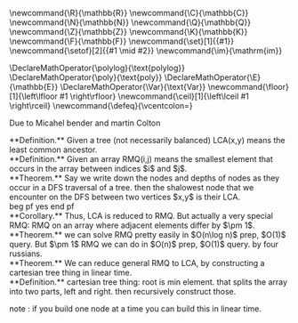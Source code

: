 \newcommand{\R}{\mathbb{R}}
\newcommand{\C}{\mathbb{C}}
\newcommand{\N}{\mathbb{N}}
\newcommand{\Q}{\mathbb{Q}}
\newcommand{\Z}{\mathbb{Z}}
\newcommand{\K}{\mathbb{K}}
\newcommand{\F}{\mathbb{F}}
\newcommand{\set}[1]{\{#1\}}
\newcommand{\setof}[2]{\{#1 \mid #2\}}
\newcommand{\im}{\mathrm{im}}

\DeclareMathOperator{\polylog}{\text{polylog}}
\DeclareMathOperator{\poly}{\text{poly}}
\DeclareMathOperator{\E}{\mathbb{E}}
\DeclareMathOperator{\Var}{\text{Var}}
\newcommand{\floor}[1]{\left\lfloor #1 \right\rfloor}
\newcommand{\ceil}[1]{\left\lceil #1 \right\rceil}
\newcommand{\defeq}{\vcentcolon=}



Due to Micahel bender and martin Colton

<div class="defn envbox">**Definition.**
Given a tree (not necessarily balanced) LCA(x,y) means the least
common ancestor. 
</div>

<div class="defn envbox">**Definition.**
Given an array RMQ(i,j) means the smallest element that occurs in
the array between indices $i$ and $j$.
</div>

<div class="thm envbox">**Theorem.**
Say we write down the nodes and depths of nodes as they occur in
a DFS traversal of a tree. then the shalowest node that we
encounter on the DFS between two vertices $x,y$ is their LCA.
</div>
beg pf yes
end pf

<div class="cor envbox">**Corollary.**
Thus, LCA is reduced to RMQ. But actually a very special RMQ:
RMQ on an array where adjacent elements differ by $\pm 1$.
</div>

<div class="thm envbox">**Theorem.**
we can solve RMQ pretty easily in $O(n\log n)$ prep, $O(1)$
query.
But $\pm 1$ RMQ we can do in $O(n)$ prep, $O(1)$ query.
by four russians.
</div>

<div class="thm envbox">**Theorem.**
We can reduce general RMQ to LCA, by constructing a cartesian
tree thing in linear time.
</div>

<div class="defn envbox">**Definition.**
cartesian tree thing: 
root is min element. that splits the array into two parts, left
and right. then recursively construct those. 

note : if you build one node at a time you can build this in
linear time.
</div>


